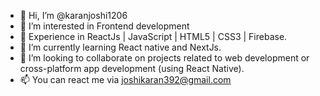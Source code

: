 - 👋 Hi, I’m @karanjoshi1206
- 👀 I’m interested in Frontend development 
- 👀 Experience in ReactJs | JavaScript | HTML5 | CSS3 | Firebase.  
- 🌱 I’m currently learning React native and NextJs.
- 💞️ I’m looking to collaborate on projects related to web development or cross-platform app development (using React Native).
- 📫 You can react me via joshikaran392@gmail.com

<!---
karanjoshi1206/karanjoshi1206 is a ✨ special ✨ repository because its `README.md` (this file) appears on your GitHub profile.
You can click the Preview link to take a look at your changes.
--->
